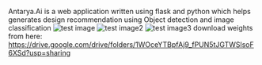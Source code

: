 Antarya.Ai is a web application written using flask and python which helps generates design recommendation using Object detection and image classification
![test image](https://user-images.githubusercontent.com/8536304/54521924-02a60b80-4992-11e9-8ef2-8b7a5885cebb.jpg)
![test image2](https://user-images.githubusercontent.com/8536304/54522180-97a90480-4992-11e9-8621-9d4befa5c4ff.jpg)
![test image3](https://user-images.githubusercontent.com/8536304/54522214-ac859800-4992-11e9-84bc-c30403f8abe7.jpg)
download weights from here: https://drive.google.com/drive/folders/1WOceYTBpfAj9_fPUN5tJGTWSlsoF6XSd?usp=sharing
